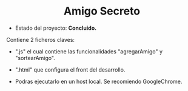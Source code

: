 <h1 align="center"> Amigo Secreto </h1>

- Estado del proyecto: **Concluido.**

Contiene 2 ficheros claves:

* ".js" el cual contiene las funcionalidades "agregarAmigo" y "sortearAmigo".

* ".html" que configura el front del desarrollo. 

- Podras ejecutarlo en un host local. Se recomiendo GoogleChrome.
